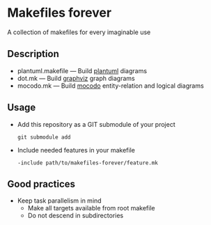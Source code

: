 # Makefiles forever

A collection of makefiles for every imaginable use

## Description

* plantuml.makefile — Build [plantuml](https://plantuml.com/) diagrams
* dot.mk — Build [graphviz](https://graphviz.org/) graph diagrams
* mocodo.mk — Build [mocodo](http://mocodo.wingi.net/) entity-relation and logical diagrams

## Usage

* Add this repository as a GIT submodule of your project
  ```
  git submodule add 
  ```
* Include needed features in your makefile
  ```
  -include path/to/makefiles-forever/feature.mk
  ```
## Good practices

* Keep task parallelism in mind
  * Make all targets available from root makefile 
  * Do not descend in subdirectories


